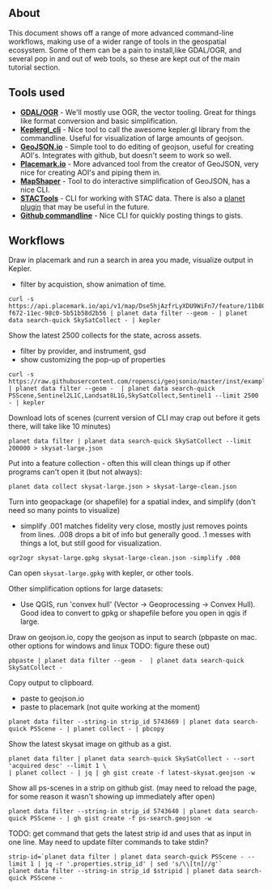 ## About

This document shows off a range of more advanced command-line workflows, making use of a wider range
of tools in the geospatial ecosystem. Some of them can be a pain to install,like GDAL/OGR, and 
several pop in and out of web tools, so these are kept out of the main tutorial section. 

## Tools used

* **[GDAL/OGR](https://gdal.org)** - We'll mostly use OGR, the vector tooling. 
Great for things like format conversion and basic simplification.
* **[Keplergl_cli](https://github.com/kylebarron/keplergl_cli#usage)** - Nice tool to call the
awesome kepler.gl library from the commandline. Useful for visualization of large amounts of 
geojson.
* **[GeoJSON.io](https://geojson.io/)** - Simple tool to do editing of geojson, useful for creating
AOI's. Integrates with github, but doesn't seem to work so well.
* **[Placemark.io](https://placemark.io)** - More advanced tool from the creator of GeoJSON, very
nice for creating AOI's and piping them in. 
* **[MapShaper](https://github.com/mbloch/mapshaper)** - Tool to do interactive simplification of
GeoJSON, has a nice CLI.
* **[STACTools](https://github.com/stac-utils/stactools)** - CLI for working with STAC data. There
is also a [planet plugin](https://github.com/stactools-packages/planet) that may be useful in the
future.
* **[Github commandline](https://cli.github.com/)** - Nice CLI for quickly posting things to gists.

## Workflows


Draw in placemark and run a search in area you made, visualize output in Kepler.
 - filter by acquistion, show animation of time.

```console
curl -s https://api.placemark.io/api/v1/map/Dse5hjAzfrLyXDU9WiFn7/feature/11b80520-f672-11ec-98c0-5b51b58d2b56 | planet data filter --geom - | planet data search-quick SkySatCollect - | kepler
```

Show the latest 2500 collects for the state, across assets.
  - filter by provider, and instrument, gsd
  - show customizing the pop-up of properties

```console
curl -s https://raw.githubusercontent.com/ropensci/geojsonio/master/inst/examples/california.geojson | planet data filter --geom -  | planet data search-quick PSScene,Sentinel2L1C,Landsat8L1G,SkySatCollect,Sentinel1 --limit 2500 - | kepler
```

Download lots of scenes (current version of CLI may crap out before it gets there, will take like 10 minutes)

```console
planet data filter | planet data search-quick SkySatCollect --limit 200000 > skysat-large.json
```

Put into a feature collection - often this will clean things up if other programs can't open it (but not always):

```console
planet data collect skysat-large.json > skysat-large-clean.json
```

Turn into geopackage (or shapefile) for a spatial index, and simplify (don't need so many points to visualize)
 - simplify .001 matches fidelity very close, mostly just removes points from lines. .008 drops a bit of info but generally good. .1 
   messes with things a lot, but still good for visualization.

```console
ogr2ogr skysat-large.gpkg skysat-large-clean.json -simplify .008
```

Can open `skysat-large.gpkg` with kepler, or other tools. 

Other simplification options for large datasets:
 
* Use QGIS, run 'convex hull' (Vector -> Geoprocessing -> Convex Hull). Good idea to convert to gpkg or shapefile before you open in qgis if large.

Draw on geojson.io, copy the geojson as input to search
(pbpaste on mac. other options for windows and linux TODO: figure these out)

```console
pbpaste | planet data filter --geom -  | planet data search-quick SkySatCollect -
```

Copy output to clipboard.
 - paste to geojson.io
 - paste to placemark (not quite working at the moment)

```console
planet data filter --string-in strip_id 5743669 | planet data search-quick PSScene - | planet collect - | pbcopy
```

Show the latest skysat image on github as a gist.

```console
planet data filter | planet data search-quick SkySatCollect - --sort 'acquired desc' --limit 1 \
| planet collect - | jq | gh gist create -f latest-skysat.geojson -w
```

Show all ps-scenes in a strip on github gist.
(may need to reload the page, for some reason it wasn't showing up immediately after open)

```console
planet data filter --string-in strip_id 5743640 | planet data search-quick PSScene - | gh gist create -f ps-search.geojson -w
```

TODO: get command that gets the latest strip id and uses that as input in one line. May need to update filter commands to take stdin?

```console
strip-id=`planet data filter | planet data search-quick PSScene - --limit 1 | jq -r '.properties.strip_id' | sed 's/\\[tn]//g'`
planet data filter --string-in strip_id $stripid | planet data search-quick PSScene -
```



```console

```

```console

```
```console

```

```console

```

